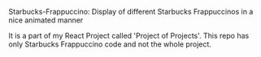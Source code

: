 Starbucks-Frappuccino: Display of different Starbucks Frappuccinos in a nice animated manner

It is a part of my React Project called 'Project of Projects'.
This repo has only Starbucks Frappuccino code and not the whole project.
